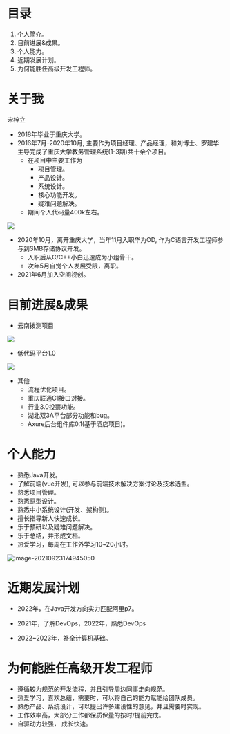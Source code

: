 # 目录

1. 个人简介。
2. 目前进展&成果。
3. 个人能力。
4. 近期发展计划。
5. 为何能胜任高级开发工程师。

# 关于我

宋梓立

* 2018年毕业于重庆大学。
* 2016年7月-2020年10月, 主要作为项目经理、产品经理，和刘博士、罗建华主导完成了重庆大学教务管理系统(1-3期)共十余个项目。
  * 在项目中主要工作为
    * 项目管理。
    * 产品设计。
    * 系统设计。
    * 核心功能开发。
    * 疑难问题解决。
  * 期间个人代码量400k左右。

![](https://pic.imgdb.cn/item/614c37972ab3f51d91282b60.jpg)

* 2020年10月，离开重庆大学，当年11月入职华为OD, 作为C语言开发工程师参与到SMB存储协议开发。
  * 入职后从C/C++小白迅速成为小组骨干。
  * 次年5月自觉个人发展受限，离职。
* 2021年6月加入空间视创。

# 目前进展&成果

* 云南拨测项目

![](https://pic.imgdb.cn/item/614c3d232ab3f51d91300c21.jpg)

* 低代码平台1.0

![](https://pic.imgdb.cn/item/614c3d6d2ab3f51d913072d3.jpg)

* 其他
  * 流程优化项目。
  * 重庆联通C1接口对接。
  * 行业3.0投票功能。
  * 湖北双3A平台部分功能和bug。
  * Axure后台组件库0.1(基于酒店项目)。

# 个人能力

* 熟悉Java开发。
* 了解前端(vue开发), 可以参与前端技术解决方案讨论及技术选型。
* 熟悉项目管理。
* 熟悉原型设计。
* 熟悉中小系统设计(开发、架构侧)。
* 擅长指导新人快速成长。
* 乐于预研以及疑难问题解决。
* 乐于总结，并形成文档。
* 热爱学习，每周在工作外学习10~20小时。

![image-20210923174945050](C:\Users\81929\AppData\Roaming\Typora\typora-user-images\image-20210923174945050.png)

# 近期发展计划

* 2022年，在Java开发方向实力匹配阿里p7。

* 2021年，了解DevOps，2022年，熟悉DevOps

* 2022~2023年，补全计算机基础。

# 为何能胜任高级开发工程师

* 遵循较为规范的开发流程，并且引导周边同事走向规范。
* 热爱学习，喜欢总结，需要时，可以将自己的能力赋能给团队成员。
* 熟悉产品、系统设计，可以提出许多建设性的意见，并且需要时实现。
* 工作效率高，大部分工作都保质保量的按时/提前完成。
* 自驱动力较强， 成长快速。



